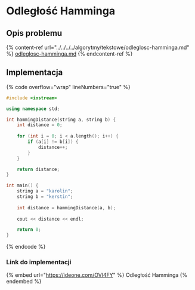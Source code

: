 # Odległość Hamminga

## Opis problemu

{% content-ref url="../../../../algorytmy/tekstowe/odleglosc-hamminga.md" %}
[odleglosc-hamminga.md](../../../../algorytmy/tekstowe/odleglosc-hamminga.md)
{% endcontent-ref %}

## Implementacja

{% code overflow="wrap" lineNumbers="true" %}
```cpp
#include <iostream>

using namespace std;

int hammingDistance(string a, string b) {
    int distance = 0;
    
    for (int i = 0; i < a.length(); i++) {
        if (a[i] != b[i]) {
            distance++;
        }
    }

    return distance;
}

int main() {
    string a = "karolin";
    string b = "kerstin";
    
    int distance = hammingDistance(a, b);
    
    cout << distance << endl;

    return 0;
}
```
{% endcode %}

### Link do implementacji

{% embed url="https://ideone.com/OVl4FY" %}
Odległość Hamminga
{% endembed %}
